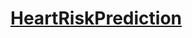 # <a href="https://txlocnguyen-heartriskprediction-heartriskprediction-oxx63v.streamlit.app/">HeartRiskPrediction</a>
